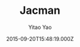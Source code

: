 ---
title: Jacman
github: https://github.com/Simpleyyt/jekyll-jacman
demo: https://simpleyyt.github.io/jekyll-jacman
author: Yitao Yao
ssg:
  - Jekyll
cms:
  - No Cms
date: 2015-09-20T15:48:19.000Z
description: A fresh looking and responsive theme for Jekyll
stale: true
---
